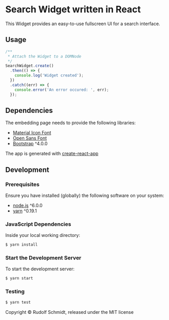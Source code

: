 # Search Widget written in React

This Widget provides an easy-to-use fullscreen UI for a search interface.


## Usage

```javascript
/**
 * Attach the Widget to a DOMNode
 */
SearchWidget.create()
  .then(() => {
    console.log('Widget created');
  })
  .catch((err) => {
    console.error('An error occured: ', err);
  });
```


## Dependencies

The embedding page needs to provide the following libraries:

* [Material Icon Font](http://fonts.googleapis.com/icon?family=Material+Icons)
* [Open Sans Font](http://fonts.googleapis.com/css?family=Open+Sans:300,400,600,900,300italic,400italic)
* [Bootstrap](https://github.com/twbs/bootstrap) ^4.0.0

The app is generated with [create-react-app](https://github.com/facebookincubator/create-react-app)


## Development

### Prerequisites

Ensure you have installed (globally) the following software on your system:

* [node.js](http://nodejs.org/) ^6.0.0
* [yarn](https://yarnpkg.com/) ^0.19.1

### JavaScript Dependencies

Inside your local working directory:

```sh
$ yarn install
```

### Start the Development Server

To start the development server:

```sh
$ yarn start
```

### Testing

```sh
$ yarn test
```

Copyright © Rudolf Schmidt, released under the MIT license
